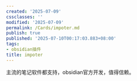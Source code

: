 ```yaml
---
created: '2025-07-09'
cssclasses: ''
modified: '2025-07-09'
permalink: /Cards/impoter.md
publish: true
published: '2025-07-10T00:17:03.883+08:00'
tags:
- obsidian插件
title: impoter
---
```

主流的笔记软件都支持，obsidian官方开发，值得信赖。

